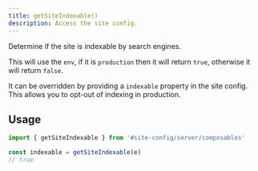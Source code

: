 ```yaml
---
title: getSiteIndexable()
description: Access the site config.
---
```


Determine if the site is indexable by search engines.

This will use the `env`, if it is `production` then it will return `true`, otherwise it will return `false`.

It can be overridden by providing a `indexable` property in the site config. This allows you to
opt-out of indexing in production.

## Usage

```ts
import { getSiteIndexable } from '#site-config/server/composables'

const indexable = getSiteIndexable(e)
// true
```
